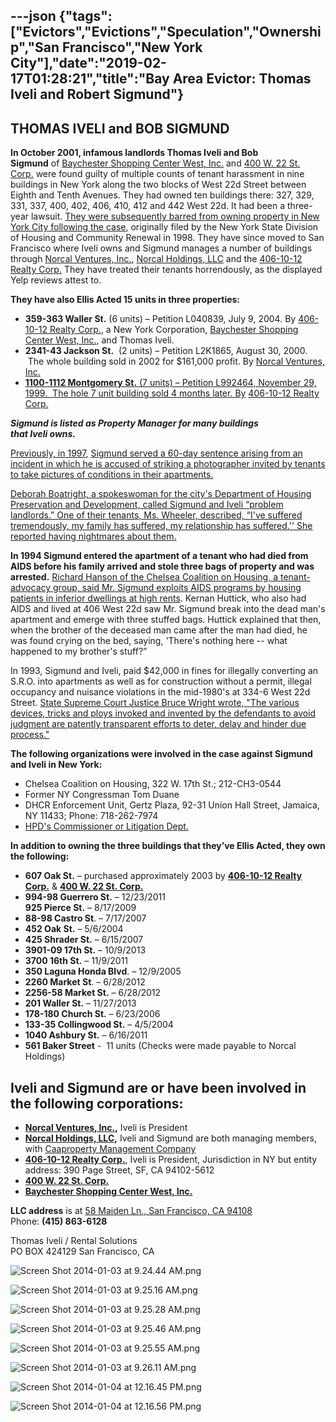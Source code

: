 ---json
{"tags":["Evictors","Evictions","Speculation","Ownership","San Francisco","New York City"],"date":"2019-02-17T01:28:21","title":"Bay Area Evictor: Thomas Iveli and Robert Sigmund"}
---

**THOMAS IVELI and BOB SIGMUND**
--------------------------------

**In October 2001, infamous landlords Thomas Iveli and Bob Sigmund** of [Baychester Shopping Center West, Inc.](http://www.corporationwiki.com/California/San-Francisco/baychester-shopping-center-west-inc/43775551.aspx) and [400 W. 22 St. Corp.](http://www.corporationwiki.com/California/San-Francisco/400-w-22-st-corp/43246525.aspx) were found guilty of multiple counts of tenant harassment in nine buildings in New York along the two blocks of West 22d Street between Eighth and Tenth Avenues. They had owned ten buildings there: 327, 329, 331, 337, 400, 402, 406, 410, 412 and 442 West 22d. It had been a three-year lawsuit. [They were subsequently barred from owning property in New York City following the case](http://www.tenant.net/phpBB2/viewtopic.php?p=2009&sid=871d3d7104ea5802b3424813727f36d4), originally filed by the New York State Division of Housing and Community Renewal in 1998. They have since moved to San Francisco where Iveli owns and Sigmund manages a number of buildings through [Norcal Ventures, Inc.](http://www.corporationwiki.com/California/San-Francisco/norcal-ventures-inc/43299520.aspx), [Norcal Holdings, LLC](http://www.corporationwiki.com/California/San-Francisco/norcal-holdings-llc/52138473.aspx) and the [406-10-12 Realty Corp.](http://www.corporationwiki.com/California/San-Francisco/406-10-12-realty-corp/43246530.aspx) They have treated their tenants horrendously, as the displayed Yelp reviews attest to.

**They have also Ellis Acted 15 units in three properties:**

*   **359-363 Waller St.** (6 units) – Petition L040839, July 9, 2004. By [406-10-12 Realty Corp.](http://www.corporationwiki.com/California/San-Francisco/406-10-12-realty-corp/43246530.aspx), a New York Corporation, [Baychester Shopping Center West, Inc.](http://www.corporationwiki.com/California/San-Francisco/baychester-shopping-center-west-inc/43775551.aspx), and Thomas Iveli.
*   **2341-43 Jackson St.**  (2 units) – Petition L2K1865, August 30, 2000.  The whole building sold in 2002 for $161,000 profit. By [Norcal Ventures, Inc.](http://www.corporationwiki.com/California/San-Francisco/norcal-ventures-inc/43299520.aspx)
*   [**1100-1112 Montgomery St.** (7 units) – Petition L992464, November 29, 1999.  The hole 7 unit building sold 4 months later. By](http://www.corporationwiki.com/California/San-Francisco/norcal-ventures-inc/43299520.aspx) [406-10-12 Realty Corp.](http://www.corporationwiki.com/California/San-Francisco/406-10-12-realty-corp/43246530.aspx)

_**Sigmund is listed as Property Manager for many buildings that Iveli owns.**_ 

[Previously, in 1997,](http://www.nytimes.com/1997/02/09/nyregion/a-fight-without-victors.html) [Sigmund served a 60-day sentence arising from an incident in which he is accused of striking a photographer invited by tenants to take pictures of conditions in their apartments.](http://www.nytimes.com/1997/02/09/nyregion/a-fight-without-victors.html)

[Deborah Boatright, a spokeswoman for the city's Department of Housing Preservation and Development, called Sigmund and Iveli “problem landlords.” One of their tenants, Ms. Wheeler, described, “I've suffered tremendously, my family has suffered, my relationship has suffered.'' She reported having nightmares about them.](http://www.nytimes.com/1997/02/09/nyregion/a-fight-without-victors.html)

**In 1994 Sigmund entered the apartment of a tenant who had died from AIDS before his family arrived and stole three bags of property and was arrested.** [Richard Hanson of the Chelsea Coalition on Housing, a tenant-advocacy group, said Mr. Sigmund exploits AIDS programs by housing patients in inferior dwellings at high rents](http://www.nytimes.com/1994/10/23/nyregion/neighborhood-report-chelsea-a-hated-landlord-in-hot-water.html). Kernan Huttick, who also had AIDS and lived at 406 West 22d saw Mr. Sigmund break into the dead man's apartment and emerge with three stuffed bags. Huttick explained that then, when the brother of the deceased man came after the man had died, he was found crying on the bed, saying, 'There's nothing here -- what happened to my brother's stuff?”

In 1993, Sigmund and Iveli, paid $42,000 in fines for illegally converting an S.R.O. into apartments as well as for construction without a permit, illegal occupancy and nuisance violations in the mid-1980's at 334-6 West 22d Street. [State Supreme Court Justice Bruce Wright wrote, "The various devices, tricks and ploys invoked and invented by the defendants to avoid judgment are patently transparent efforts to deter, delay and hinder due process."](http://www.nytimes.com/1994/10/23/nyregion/neighborhood-report-chelsea-a-hated-landlord-in-hot-water.html)

**The following organizations were involved in the case against Sigmund and Iveli in New York:**

*   Chelsea Coalition on Housing, 322 W. 17th St.; 212-CH3-0544 
*   Former NY Congressman Tom Duane
*   DHCR Enforcement Unit, Gertz Plaza, 92-31 Union Hall Street, Jamaica, NY 11433; Phone: 718-262-7974 
*   [HPD's Commissioner or Litigation Dept.](http://nyc.gov/html/hpd/home.html)

**In addition to owning the three buildings that they’ve Ellis Acted, they own the following:**

*   **607 Oak St.** – purchased approximately 2003 by **[406-10-12 Realty Corp.](http://www.corporationwiki.com/California/San-Francisco/406-10-12-realty-corp/43246530.aspx)** & **[400 W. 22 St. Corp.](http://www.corporationwiki.com/California/San-Francisco/400-w-22-st-corp/43246525.aspx)**
*   **994-98 Guerrero St.** – 12/23/2011   
    **925 Pierce St.** – 8/17/2009 
*   **88-98 Castro St**. – 7/17/2007 
*   **452 Oak St.** – 5/6/2004 
*   **425 Shrader St.** – 6/15/2007
*   **3901-09 17th St.** – 10/9/2013
*   **3700 16th St.** – 11/9/2011 
*   **350 Laguna Honda Blvd**. – 12/9/2005 
*   **2260 Market St**. – 6/28/2012
*   **2256-58 Market St.** – 6/28/2012
*   **201 Waller St.** – 11/27/2013
*   **178-180 Church St.** – 6/23/2006
*   **133-35 Collingwood St.** – 4/5/2004
*   **1040 Ashbury St.** – 6/16/2011
*   **561 Baker Street** \-  11 units (Checks were made payable to Norcal Holdings)

**Iveli and Sigmund are or have been involved in the following corporations:**
------------------------------------------------------------------------------

*   **[Norcal Ventures, Inc.](http://www.corporationwiki.com/California/San-Francisco/norcal-ventures-inc/43299520.aspx),** Iveli is President
*   **[Norcal Holdings, LLC](http://www.corporationwiki.com/California/San-Francisco/norcal-holdings-llc/46144241.aspx),** Iveli and Sigmund are both managing members, with [Caaproperty Management Company](http://www.corporationwiki.com/p/2a9ben/caaproperty-management-company)
*   **[406-10-12 Realty Corp.](http://www.corporationwiki.com/California/San-Francisco/406-10-12-realty-corp/43246530.aspx)**, Iveli is President, Jurisdiction in NY but entity address: 390 Page Street, SF, CA 94102-5612
*   **[400 W. 22 St. Corp.](http://www.corporationwiki.com/California/San-Francisco/400-w-22-st-corp/43246525.aspx)**
*   ****[Baychester Shopping Center West, Inc.](http://www.corporationwiki.com/California/San-Francisco/baychester-shopping-center-west-inc/43775551.aspx)****

**LLC address** is at [58 Maiden Ln., San Francisco, CA 94108](http://www.corporationwiki.com/California/San-Francisco/58-Maiden-Ln-San-Francisco-CA-94108-a20093738.aspx)  
Phone: **(415) 863-6128**  
  
Thomas Iveli / Rental Solutions  
PO BOX 424129 San Francisco, CA

![Screen Shot 2014-01-03 at 9.24.44 AM.png](/assets/uploads/Screen+Shot+2014-01-03+at+9.24.44+AM.png)

![Screen Shot 2014-01-03 at 9.25.16 AM.png](/assets/uploads/Screen+Shot+2014-01-03+at+9.25.16+AM.png)

![Screen Shot 2014-01-03 at 9.25.28 AM.png](/assets/uploads/Screen+Shot+2014-01-03+at+9.25.28+AM.png)

![Screen Shot 2014-01-03 at 9.25.46 AM.png](/assets/uploads/Screen+Shot+2014-01-03+at+9.25.46+AM.png)

![Screen Shot 2014-01-03 at 9.25.55 AM.png](/assets/uploads/Screen+Shot+2014-01-03+at+9.25.55+AM.png)

![Screen Shot 2014-01-03 at 9.26.11 AM.png](/assets/uploads/Screen+Shot+2014-01-03+at+9.26.11+AM.png)

![Screen Shot 2014-01-04 at 12.16.45 PM.png](/assets/uploads/Screen+Shot+2014-01-04+at+12.16.45+PM.png)

![Screen Shot 2014-01-04 at 12.16.56 PM.png](/assets/uploads/Screen+Shot+2014-01-04+at+12.16.56+PM.png)